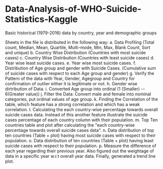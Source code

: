 # Data-Analysis-of-WHO-Suicide-Statistics-Kaggle
Basic historical (1979-2016) data by country, year and demographic groups

Sheets in the file is distributed in the following way:
a. Data Profiling (Total count, Median, Mean, Quartile, Multi-mode, Min, Max, Blank Count, Sort and unique)
b. Country Wise Distribution (Countries with most suicide cases)
c. Country Wise Distribution (Countries with least suicide cases)
d. Year wise least suicide cases.
e. Year wise most suicide cases.
f. Distribution of Age group and gender with Suicide Cases. (Cumulative sum of suicide cases with respect to each Age group and gender)
g. Verify the Pattern of the data with Year, Gender, Agegroup and Country for confirmation of outlier either it is legitimate or not. 
h. Gender wise dirtribution of Data.
i. Converted Age group into ordinal (1 (Smaller) -- 6(Greater value))
j. Filter the Data:  Convert male and female into nominal categories, put ordinal values of age group.
k. Finding the Correlation of the table, which feature has a strong correlation and which has a weak correlation.
l. Calculating the each country-wise percentage towards overall suicide cases data. Instead of this another feature illustrate the suicide cases percentage of each country column with their population.
m. Top Ten countries table and plot after calculating the "each country-wise percentage towards overall suicide cases data".
n. Data distribution of top ten countries (Table + plot) having most suicide cases with respect to their population.
o. Data distribution of ten countries (Table + plot) having least suicide cases with respect to their population.
p. Measure the difference of each year regarding their previous year. Also figured out the weightage of data in a specific year w.r.t overall year data. Finally, generated a trend line plot.
